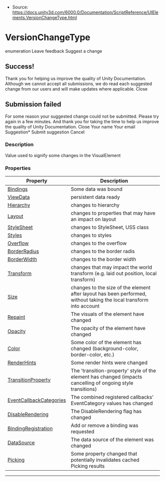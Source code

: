 * Source: https://docs.unity3d.com/6000.0/Documentation/ScriptReference/UIElements.VersionChangeType.html

# VersionChangeType
enumeration
Leave feedback
Suggest a change
## Success!
Thank you for helping us improve the quality of Unity Documentation. Although we cannot accept all submissions, we do read each suggested change from our users and will make updates where applicable.
Close
## Submission failed
For some reason your suggested change could not be submitted. Please <a>try again</a> in a few minutes. And thank you for taking the time to help us improve the quality of Unity Documentation.
Close
Your name Your email Suggestion* Submit suggestion
Cancel
### Description
Value used to signify some changes in the VisualElement 
### Properties
Property | Description  
---|---  
[Bindings](https://docs.unity3d.com/6000.0/Documentation/ScriptReference/UIElements.VersionChangeType.Bindings.html) |  Some data was bound   
[ViewData](https://docs.unity3d.com/6000.0/Documentation/ScriptReference/UIElements.VersionChangeType.ViewData.html) |  persistent data ready   
[Hierarchy](https://docs.unity3d.com/6000.0/Documentation/ScriptReference/UIElements.VersionChangeType.Hierarchy.html) |  changes to hierarchy   
[Layout](https://docs.unity3d.com/6000.0/Documentation/ScriptReference/UIElements.VersionChangeType.Layout.html) |  changes to properties that may have an impact on layout   
[StyleSheet](https://docs.unity3d.com/6000.0/Documentation/ScriptReference/UIElements.VersionChangeType.StyleSheet.html) |  changes to StyleSheet, USS class   
[Styles](https://docs.unity3d.com/6000.0/Documentation/ScriptReference/UIElements.VersionChangeType.Styles.html) |  changes to styles   
[Overflow](https://docs.unity3d.com/6000.0/Documentation/ScriptReference/UIElements.VersionChangeType.Overflow.html) |  changes to the overflow   
[BorderRadius](https://docs.unity3d.com/6000.0/Documentation/ScriptReference/UIElements.VersionChangeType.BorderRadius.html) |  changes to the border radis   
[BorderWidth](https://docs.unity3d.com/6000.0/Documentation/ScriptReference/UIElements.VersionChangeType.BorderWidth.html) |  changes to the border width   
[Transform](https://docs.unity3d.com/6000.0/Documentation/ScriptReference/UIElements.VersionChangeType.Transform.html) |  changes that may impact the world transform (e.g. laid out position, local transform)   
[Size](https://docs.unity3d.com/6000.0/Documentation/ScriptReference/UIElements.VersionChangeType.Size.html) |  changes to the size of the element after layout has been performed, without taking the local transform into account   
[Repaint](https://docs.unity3d.com/6000.0/Documentation/ScriptReference/UIElements.VersionChangeType.Repaint.html) |  The visuals of the element have changed   
[Opacity](https://docs.unity3d.com/6000.0/Documentation/ScriptReference/UIElements.VersionChangeType.Opacity.html) |  The opacity of the element have changed   
[Color](https://docs.unity3d.com/6000.0/Documentation/ScriptReference/UIElements.VersionChangeType.Color.html) |  Some color of the element has changed (background-color, border-color, etc.)   
[RenderHints](https://docs.unity3d.com/6000.0/Documentation/ScriptReference/UIElements.VersionChangeType.RenderHints.html) |  Some render hints were changed   
[TransitionProperty](https://docs.unity3d.com/6000.0/Documentation/ScriptReference/UIElements.VersionChangeType.TransitionProperty.html) |  The 'transition-property' style of the element has changed (impacts cancelling of ongoing style transitions)   
[EventCallbackCategories](https://docs.unity3d.com/6000.0/Documentation/ScriptReference/UIElements.VersionChangeType.EventCallbackCategories.html) |  The combined registered callbacks' EventCategory values has changed   
[DisableRendering](https://docs.unity3d.com/6000.0/Documentation/ScriptReference/UIElements.VersionChangeType.DisableRendering.html) |  The DisableRendering flag has changed   
[BindingRegistration](https://docs.unity3d.com/6000.0/Documentation/ScriptReference/UIElements.VersionChangeType.BindingRegistration.html) |  Add or remove a binding was requested   
[DataSource](https://docs.unity3d.com/6000.0/Documentation/ScriptReference/UIElements.VersionChangeType.DataSource.html) |  The data source of the element was changed   
[Picking](https://docs.unity3d.com/6000.0/Documentation/ScriptReference/UIElements.VersionChangeType.Picking.html) |  Some property changed that potentially invalidates cached Picking results   
* * *

